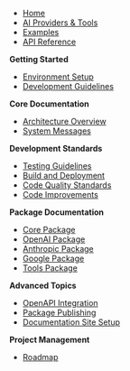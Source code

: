 * [Home](/)
* [AI Providers & Tools](providers.md)
* [Examples](examples/examples.md)
* [API Reference](api-reference.md)

**Getting Started**
* [Environment Setup](environment-setup.md)
* [Development Guidelines](development-guidelines.md)

**Core Documentation**
* [Architecture Overview](development-guidelines.md#architecture-patterns)
* [System Messages](system-messages.md)

**Development Standards**
* [Testing Guidelines](testing-guidelines.md)
* [Build and Deployment](build-and-deployment.md)
* [Code Quality Standards](code-quality-standards.md)
* [Code Improvements](code-improvements.md)

**Package Documentation**
* [Core Package](packages/core/README.md)
* [OpenAI Package](packages/openai/README.md)
* [Anthropic Package](packages/anthropic/README.md)  
* [Google Package](packages/google/README.md)
* [Tools Package](packages/tools/README.md)

**Advanced Topics**
* [OpenAPI Integration](openapi-integration.md)
* [Package Publishing](package-publishing.md)
* [Documentation Site Setup](documentation-site-setup.md)

**Project Management**
* [Roadmap](roadmap.md)